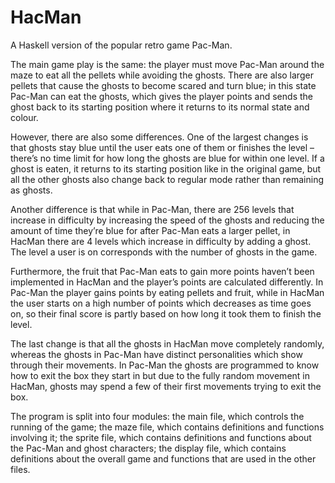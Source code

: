 # HacMan
A Haskell version of the popular retro game Pac-Man.

The main game play is the same: the player must move Pac-Man around the maze to eat all the pellets while 
avoiding the ghosts. There are also larger pellets that cause the ghosts to become scared and turn 
blue; in this state Pac-Man can eat the ghosts, which gives the player points and sends the ghost 
back to its starting position where it returns to its normal state and colour.

However, there are also some differences. One of the largest changes is that ghosts stay blue until 
the user eats one of them or finishes the level – there’s no time limit for how long the ghosts are 
blue for within one level. If a ghost is eaten, it returns to its starting position like in the original 
game, but all the other ghosts also change back to regular mode rather than remaining as ghosts.

Another difference is that while in Pac-Man, there are 256 levels 
that increase in difficulty by increasing the speed of the ghosts and reducing the amount of 
time they’re blue for after Pac-Man eats a larger pellet, in HacMan there are 4 levels which increase 
in difficulty by adding a ghost. The level a user is on corresponds with the number of ghosts in the 
game. 

Furthermore, the fruit that Pac-Man eats to gain more points haven’t been implemented in HacMan 
and the player’s points are calculated differently. In Pac-Man the player gains points by eating 
pellets and fruit, while in HacMan the user starts on a high number of points which decreases as 
time goes on, so their final score is partly based on how long it took them to finish the level.

The last change is that all the ghosts in HacMan move completely randomly, whereas the ghosts in 
Pac-Man have distinct personalities which show through their movements. In Pac-Man the ghosts 
are programmed to know how to exit the box they start in but due to the fully random movement in 
HacMan, ghosts may spend a few of their first movements trying to exit the box.

The program is split into four modules: the main file, which controls the running of the game; the 
maze file, which contains definitions and functions involving it; the sprite file, which contains 
definitions and functions about the Pac-Man and ghost characters; the display file, which contains 
definitions about the overall game and functions that are used in the other files. 
